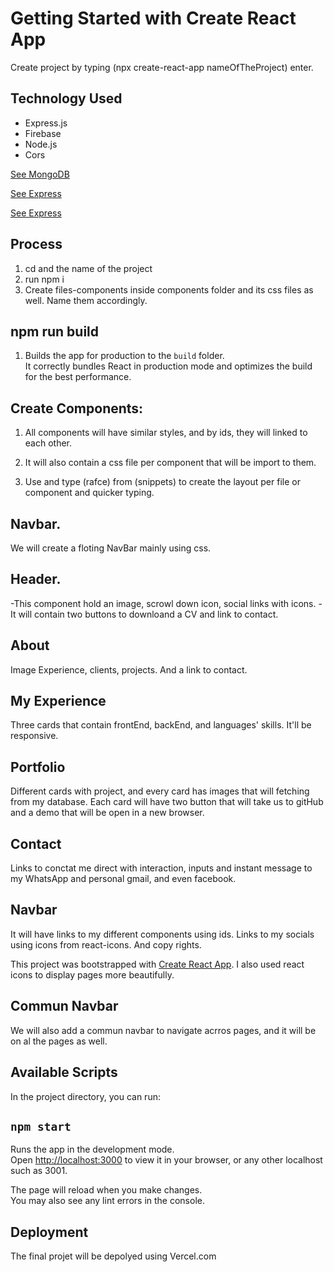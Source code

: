 # Getting Started with Create React App

Create project by typing (npx create-react-app   nameOfTheProject) enter.

## Technology Used
* Express.js
* Firebase
* Node.js
* Cors

[See MongoDB](https://www.mongodb.com/)

[See Express](https://expressjs.com/)

[See Express](https://firebase.google.com/)


## Process

1. cd and the name of the project
2. run npm i
3. Create files-components inside components folder and its css files as well. Name them accordingly.

## npm run build

1. Builds the app for production to the `build` folder.\
It correctly bundles React in production mode and optimizes the build for the best performance.

## Create Components:
1. All components will have   similar styles, and by ids, they will linked to each other.

2. It will also contain a css file per component that will be import to them.

3. Use and type (rafce) from (snippets) to create the layout per file or component and quicker typing.

## Navbar.
   We will create a floting NavBar mainly using css.

## Header.
-This component hold an image, scrowl down  icon, social links with icons.
-It will contain two buttons to downloand a CV and link to contact.

## About
Image
Experience, clients, projects.
And a link to contact.

## My Experience
Three cards that contain frontEnd, backEnd, and languages' skills.
It'll be responsive.

## Portfolio
Different cards with project, and every card has images that will fetching from my database. Each card will have two button that will take us to gitHub and a demo that will be open in a new browser.

## Contact
Links to conctat me direct with interaction, inputs and instant message to my WhatsApp and personal gmail, and even facebook. 

## Navbar
It will have links to my different components using ids. Links to my socials using icons from react-icons.
And copy rights.

This project was bootstrapped with [Create React App](https://github.com/facebook/create-react-app).
I also used react icons to display pages more beautifully.

## Commun Navbar
We will also add a commun navbar to navigate acrros pages, and it will be on al the pages as well.


## Available Scripts

In the project directory, you can run:

## `npm start`

Runs the app in the development mode.\
Open [http://localhost:3000](http://localhost:3000) to view it in your browser, or any other localhost such as 3001.

The page will reload when you make changes.\
You may also see any lint errors in the console.

## Deployment
The final projet will be depolyed using Vercel.com
